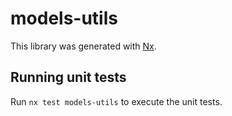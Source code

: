 # models-utils

This library was generated with [Nx](https://nx.dev).

## Running unit tests

Run `nx test models-utils` to execute the unit tests.
